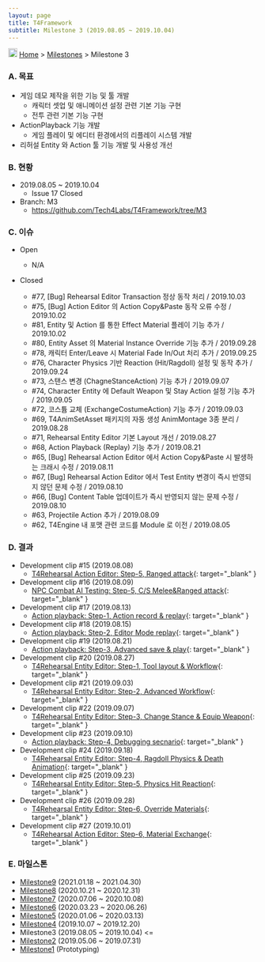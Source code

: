 ```yaml
---
layout: page
title: T4Framework
subtitle: Milestone 3 (2019.08.05 ~ 2019.10.04)
---
```

<img src="https://t4framework.com/img/Folders2.png" width="18px" height="18px"> [Home](https://t4framework.com/index) > [Milestones](https://t4framework.com/T4Framework_Milestones/) > Milestone 3

### A. 목표

- 게임 데모 제작을 위한 기능 및 툴 개발
  - 캐릭터 셋업 및 애니메이션 설정 관련 기본 기능 구현
  - 전투 관련 기본 기능 구현
- ActionPlayback 기능 개발
  - 게임 플레이 및 에디터 환경에서의 리플레이 시스템 개발
- 리허설 Entity 와 Action 툴 기능 개발 및 사용성 개선

### B. 현황

- 2019.08.05 ~ 2019.10.04
  - Issue 17 Closed
- Branch: M3
  - <https://github.com/Tech4Labs/T4Framework/tree/M3>

### C. 이슈

- Open
  - N/A
  
- Closed
  - #77, [Bug] Rehearsal Editor Transaction 정상 동작 처리 / 2019.10.03
  - #75, [Bug] Action Editor 의 Action Copy&Paste 동작 오류 수정 / 2019.10.02
  - #81, Entity 및 Action 를 통한 Effect Material 플레이 기능 추가 / 2019.10.02
  - #80, Entity Asset 의 Material Instance Override 기능 추가 / 2019.09.28
  - #78, 캐릭터 Enter/Leave 시 Material Fade In/Out 처리 추가 / 2019.09.25
  - #76, Character Physics 기반 Reaction (Hit/Ragdoll) 설정 및 동작 추가 / 2019.09.24
  - #73, 스탠스 변경 (ChagneStanceAction) 기능 추가 / 2019.09.07
  - #74, Character Entity 에 Default Weapon 및 Stay Action 설정 기능 추가 / 2019.09.05
  - #72, 코스튬 교체 (ExchangeCostumeAction) 기능 추가 / 2019.09.03
  - #69, T4AnimSetAsset 패키지의 자동 생성 AnimMontage 3종 분리 / 2019.08.28
  - #71, Rehearsal Entity Editor 기본 Layout 개선 / 2019.08.27
  - #68, Action Playback (Replay) 기능 추가 / 2019.08.21
  - #65, [Bug] Rehearsal Action Editor 에서 Action Copy&Paste 시 발생하는 크래시 수정 / 2019.08.11
  - #67, [Bug] Rehearsal Action Editor 에서 Test Entity 변경이 즉시 반영되지 않던 문제 수정 / 2019.08.10
  - #66, [Bug] Content Table 업데이트가 즉시 반영되지 않는 문제 수정 / 2019.08.10
  - #63, Projectile Action 추가 / 2019.08.09
  - #62, T4Engine 내 포맷 관련 코드를 Module 로 이전 / 2019.08.05

### D. 결과

- Development clip #15 (2019.08.08)
  - [T4Rehearsal Action Editor: Step-5, Ranged attack](https://youtu.be/Chv3pl54stg){: target="_blank" }
- Development clip #16 (2019.08.09)
  - [NPC Combat AI Testing: Step-5, C/S Melee&Ranged attack](https://youtu.be/C3aSIMKaIWg){: target="_blank" }
- Development clip #17 (2019.08.13)
  - [Action playback: Step-1, Action record & replay](https://youtu.be/b_SPDSgWK08){: target="_blank" }
- Development clip #18 (2019.08.15)
  - [Action playback: Step-2, Editor Mode replay](https://youtu.be/IbvUgA7wxkM){: target="_blank" }
- Development clip #19 (2019.08.21)
  - [Action playback: Step-3, Advanced save & play](https://youtu.be/X2OnPnmRYKY){: target="_blank" }
- Development clip #20 (2019.08.27)
  - [T4Rehearsal Entity Editor: Step-1, Tool layout & Workflow](https://youtu.be/wjKf4CPiZ6I){: target="_blank" }
- Development clip #21 (2019.09.03)
  - [T4Rehearsal Entity Editor: Step-2, Advanced Workflow](https://youtu.be/wjKf4CPiZ6I){: target="_blank" }
- Development clip #22 (2019.09.07)
  - [T4Rehearsal Entity Editor: Step-3, Change Stance & Equip Weapon](https://youtu.be/JjSK8nxWasM){: target="_blank" }
- Development clip #23 (2019.09.10)
  - [Action playback: Step-4, Debugging secnario](https://youtu.be/ki46yq0lN88){: target="_blank" }
- Development clip #24 (2019.09.18)
  - [T4Rehearsal Entity Editor: Step-4, Ragdoll Physics & Death Animation](https://youtu.be/rOAzKB5_WCY){: target="_blank" }
- Development clip #25 (2019.09.23)
  - [T4Rehearsal Entity Editor: Step-5, Physics Hit Reaction](https://youtu.be/5B2zHCmoxY4){: target="_blank" }
- Development clip #26 (2019.09.28)
  - [T4Rehearsal Entity Editor: Step-6, Override Materials](https://youtu.be/X2JWe_vTK2M){: target="_blank" }
- Development clip #27 (2019.10.01)
  - [T4Rehearsal Action Editor: Step-6, Material Exchange](https://youtu.be/m5grW8TBpc0){: target="_blank" }

### E. 마일스톤

- [Milestone9](https://t4framework.com/T4Framework_Milestone9_Achieved/) (2021.01.18 ~ 2021.04.30)
- [Milestone8](https://t4framework.com/T4Framework_Milestone8_Achieved/) (2020.10.21 ~ 2020.12.31)
- [Milestone7](https://t4framework.com/T4Framework_Milestone7_Achieved/) (2020.07.06 ~ 2020.10.08)
- [Milestone6](https://t4framework.com/T4Framework_Milestone6_Achieved/) (2020.03.23 ~ 2020.06.26)
- [Milestone5](https://t4framework.com/T4Framework_Milestone5_Achieved/) (2020.01.06 ~ 2020.03.13)
- [Milestone4](https://t4framework.com/T4Framework_Milestone4_Achieved/) (2019.10.07 ~ 2019.12.20)
- Milestone3 (2019.08.05 ~ 2019.10.04) <=
- [Milestone2](https://t4framework.com/T4Framework_Milestone2_Achieved/) (2019.05.06 ~ 2019.07.31)
- [Milestone1](https://t4framework.com/T4Framework_Milestone1_Achieved/) (Prototyping)
